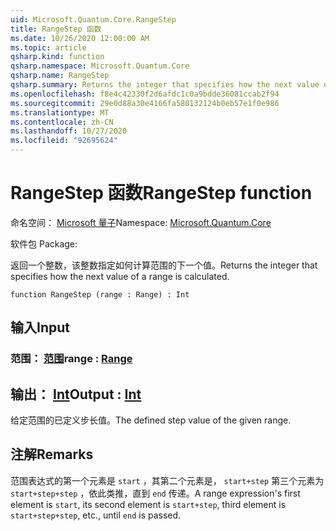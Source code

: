 ```yaml
---
uid: Microsoft.Quantum.Core.RangeStep
title: RangeStep 函数
ms.date: 10/26/2020 12:00:00 AM
ms.topic: article
qsharp.kind: function
qsharp.namespace: Microsoft.Quantum.Core
qsharp.name: RangeStep
qsharp.summary: Returns the integer that specifies how the next value of a range is calculated.
ms.openlocfilehash: f8e4c42330f2d6afdc1c0a9bdde36081ccab2f94
ms.sourcegitcommit: 29e0d88a30e4166fa580132124b0eb57e1f0e986
ms.translationtype: MT
ms.contentlocale: zh-CN
ms.lasthandoff: 10/27/2020
ms.locfileid: "92695624"
---
```

# <a name="rangestep-function"></a><span data-ttu-id="a3fdc-102">RangeStep 函数</span><span class="sxs-lookup"><span data-stu-id="a3fdc-102">RangeStep function</span></span>

<span data-ttu-id="a3fdc-103">命名空间： [Microsoft 量子](xref:Microsoft.Quantum.Core)</span><span class="sxs-lookup"><span data-stu-id="a3fdc-103">Namespace: [Microsoft.Quantum.Core](xref:Microsoft.Quantum.Core)</span></span>

<span data-ttu-id="a3fdc-104">软件包 [](https://nuget.org/packages/)</span><span class="sxs-lookup"><span data-stu-id="a3fdc-104">Package: [](https://nuget.org/packages/)</span></span>


<span data-ttu-id="a3fdc-105">返回一个整数，该整数指定如何计算范围的下一个值。</span><span class="sxs-lookup"><span data-stu-id="a3fdc-105">Returns the integer that specifies how the next value of a range is calculated.</span></span>

```qsharp
function RangeStep (range : Range) : Int
```


## <a name="input"></a><span data-ttu-id="a3fdc-106">输入</span><span class="sxs-lookup"><span data-stu-id="a3fdc-106">Input</span></span>

### <a name="range--range"></a><span data-ttu-id="a3fdc-107">范围： [范围](xref:microsoft.quantum.lang-ref.range)</span><span class="sxs-lookup"><span data-stu-id="a3fdc-107">range : [Range](xref:microsoft.quantum.lang-ref.range)</span></span>





## <a name="output--int"></a><span data-ttu-id="a3fdc-108">输出： [Int](xref:microsoft.quantum.lang-ref.int)</span><span class="sxs-lookup"><span data-stu-id="a3fdc-108">Output : [Int](xref:microsoft.quantum.lang-ref.int)</span></span>

<span data-ttu-id="a3fdc-109">给定范围的已定义步长值。</span><span class="sxs-lookup"><span data-stu-id="a3fdc-109">The defined step value of the given range.</span></span>

## <a name="remarks"></a><span data-ttu-id="a3fdc-110">注解</span><span class="sxs-lookup"><span data-stu-id="a3fdc-110">Remarks</span></span>

<span data-ttu-id="a3fdc-111">范围表达式的第一个元素是 `start` ，其第二个元素是， `start+step` 第三个元素为 `start+step+step` ，依此类推，直到 `end` 传递。</span><span class="sxs-lookup"><span data-stu-id="a3fdc-111">A range expression's first element is `start`, its second element is `start+step`, third element is `start+step+step`, etc., until `end` is passed.</span></span>
